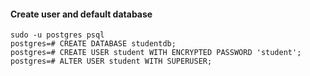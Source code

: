 

#### Create user and default database
```
sudo -u postgres psql
postgres=# CREATE DATABASE studentdb;
postgres=# CREATE USER student WITH ENCRYPTED PASSWORD 'student';
postgres=# ALTER USER student WITH SUPERUSER;
```